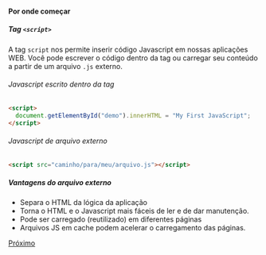 #### Por onde começar

##### Tag `<script>`
A tag `script` nos permite inserir código Javascript em nossas aplicações WEB. Você pode escrever o código dentro da tag ou carregar seu conteúdo a partir de um arquivo `.js` externo.

###### Javascript escrito dentro da tag
```html
<script>
  document.getElementById("demo").innerHTML = "My First JavaScript";
</script>
```

###### Javascript de arquivo externo
```html
<script src="caminho/para/meu/arquivo.js"></script>
```

##### Vantagens do arquivo externo

* Separa o HTML da lógica da aplicação
* Torna o HTML e o Javascript mais fáceis de ler e de dar manutenção.
* Pode ser carregado (reutilizado) em diferentes páginas
* Arquivos JS em cache podem acelerar o carregamento das páginas.

[Próximo](https://bitbucket.org/devs-operandbr/operand-is-cool/src/master/JS/03_syntax.md)